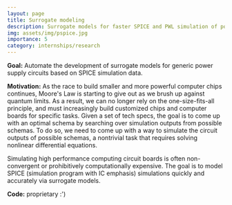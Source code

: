 ```yaml
---
layout: page
title: Surrogate modeling
description: Surrogate models for faster SPICE and PWL simulation of power supply circuits
img: assets/img/pspice.jpg
importance: 5
category: internships/research
---
```


**Goal:** Automate the development of surrogate models for generic power supply circuits based on SPICE simulation data.

**Motivation:** As the race to build smaller and more powerful computer chips continues, Moore's Law is starting to give out as we brush up against quantum limits. As a result, we can no longer rely on the one-size-fits-all principle, and must increasingly build customized chips and computer boards for specific tasks. Given a set of tech specs, the goal is to come up with an optimal schema by searching over simulation outputs from possible schemas. To do so, we need to come up with a way to simulate the circuit outputs of possible schemas, a nontrivial task that requires solving nonlinear differential equations. 

Simulating high performance computing circuit boards is often non-convergent or prohibitively computationally expensive. The goal is to model SPICE (simulation program with IC emphasis) simulations quickly and accurately via surrogate models. 

<!-- **TLDR:**
- 
-  -->

**Code:** proprietary :')
